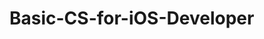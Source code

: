 # Basic-CS-for-iOS-Developer 
 

   
    
    
     
            
  
      
              
         
      
     
   
   
    
 
 
